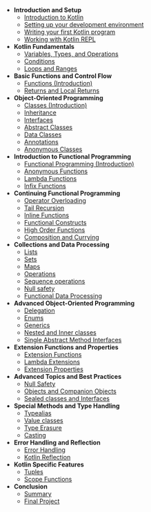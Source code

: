 * **Introduction and Setup**  
  * [Introduction to Kotlin](introduction-to-kotlin.md)
  * [Setting up your development environment](setting-up-your-ide.md)
  * [Writing your first Kotlin program](writing-your-first-kotlin-program.md)
  * [Working with Kotlin REPL](working-with-repl.md)
* **Kotlin Fundamentals**
  * [Variables, Types, and Operations](variables-types-operations.md)
  * [Conditions](conditions.md)
  * [Loops and Ranges](loops-and-ranges.md)
* **Basic Functions and Control Flow**
  * [Functions (Introduction)](functions-introduction.md)
  * [Returns and Local Returns](returns-local-returns.md)
* **Object-Oriented Programming**
  * [Classes (Introduction)](start.md)
  * [Inheritance](start.md)
  * [Interfaces](start.md)
  * [Abstract Classes](start.md)
  * [Data Classes](start.md)
  * [Annotations](start.md)
  * [Anonymous Classes](start.md)
* **Introduction to Functional Programming**
  * [Functional Programming (Introduction)](start.md)
  * [Anonymous Functions](start.md)
  * [Lambda Functions](start.md)
  * [Infix Functions](start.md)
* **Continuing Functional Programming**
  * [Operator Overloading](start.md)
  * [Tail Recursion](start.md)
  * [Inline Functions](start.md)
  * [Functional Constructs](start.md)
  * [High Order Functions](start.md)
  * [Composition and Currying](start.md)
* **Collections and Data Processing**
  * [Lists](start.md)
  * [Sets](start.md)
  * [Maps](start.md)
  * [Operations](start.md)
  * [Sequence operations](start.md)
  * [Null safety](start.md)
  * [Functional Data Processing](start.md)
* **Advanced Object-Oriented Programming**
  * [Delegation](start.md)
  * [Enums](start.md)
  * [Generics](start.md)
  * [Nested and Inner classes](start.md)
  * [Single Abstract Method Interfaces](start.md)
* **Extension Functions and Properties**
  * [Extension Functions](start.md)
  * [Lambda Extensions](start.md)
  * [Extension Properties](start.md)
* **Advanced Topics and Best Practices**
  * [Null Safety](start.md)
  * [Objects and Companion Objects](start.md)
  * [Sealed classes and Interfaces](start.md)
* **Special Methods and Type Handling**
  * [Typealias](start.md)
  * [Value classes](start.md)
  * [Type Erasure](start.md)
  * [Casting](start.md)
* **Error Handling and Reflection**
  * [Error Handling](start.md)
  * [Kotlin Reflection](start.md)
* **Kotlin Specific Features**
  * [Tuples](start.md)
  * [Scope Functions](start.md)
* **Conclusion**
  * [Summary](start.md)
  * [Final Project](start.md)